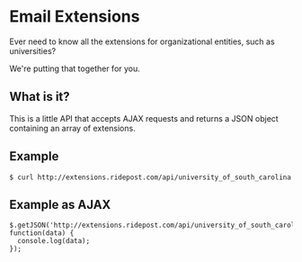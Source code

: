 # Email Extensions
Ever need to know all the extensions for organizational entities, such as universities?

We're putting that together for you.

## What is it?
This is a little API that accepts AJAX requests and returns a JSON object containing an array of extensions.

## Example
    $ curl http://extensions.ridepost.com/api/university_of_south_carolina

## Example as AJAX
    $.getJSON('http://extensions.ridepost.com/api/university_of_south_carolina', function(data) {
      console.log(data);
    });